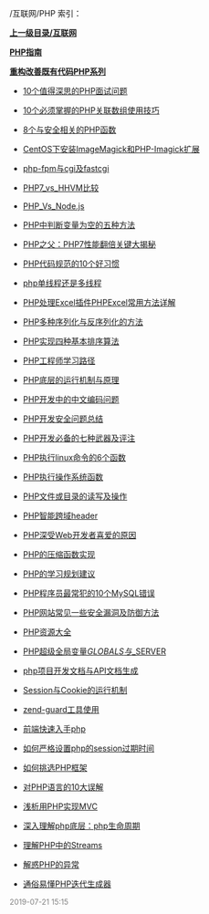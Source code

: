 /互联网/PHP 索引：


**[上一级目录/互联网](/互联网/index.md)**

**[PHP指南](/互联网/PHP/PHP指南/index.md)**

**[重构改善既有代码PHP系列](/互联网/PHP/重构改善既有代码PHP系列/index.md)**

- [10个值得深思的PHP面试问题](/互联网/PHP/10个值得深思的PHP面试问题.md)

- [10个必须掌握的PHP关联数组使用技巧](/互联网/PHP/10个必须掌握的PHP关联数组使用技巧.md)

- [8个与安全相关的PHP函数](/互联网/PHP/8个与安全相关的PHP函数.md)

- [CentOS下安装ImageMagick和PHP-Imagick扩展](/互联网/PHP/CentOS下安装ImageMagick和PHP-Imagick扩展.md)

- [php-fpm与cgi及fastcgi](/互联网/PHP/php-fpm与cgi及fastcgi.md)

- [PHP7_vs_HHVM比较](/互联网/PHP/PHP7_vs_HHVM比较.md)

- [PHP_Vs_Node.js](/互联网/PHP/PHP_Vs_Node.js.md)

- [PHP中判断变量为空的五种方法](/互联网/PHP/PHP中判断变量为空的五种方法.md)

- [PHP之父：PHP7性能翻倍关键大揭秘](/互联网/PHP/PHP之父：PHP7性能翻倍关键大揭秘.md)

- [PHP代码规范的10个好习惯](/互联网/PHP/PHP代码规范的10个好习惯.md)

- [php单线程还是多线程](/互联网/PHP/php单线程还是多线程.md)

- [PHP处理Excel插件PHPExcel常用方法详解](/互联网/PHP/PHP处理Excel插件PHPExcel常用方法详解.md)

- [PHP多种序列化与反序列化的方法](/互联网/PHP/PHP多种序列化与反序列化的方法.md)

- [PHP实现四种基本排序算法](/互联网/PHP/PHP实现四种基本排序算法.md)

- [PHP工程师学习路径](/互联网/PHP/PHP工程师学习路径.md)

- [PHP底层的运行机制与原理](/互联网/PHP/PHP底层的运行机制与原理.md)

- [PHP开发中的中文编码问题](/互联网/PHP/PHP开发中的中文编码问题.md)

- [PHP开发安全问题总结](/互联网/PHP/PHP开发安全问题总结.md)

- [PHP开发必备的七种武器及评注](/互联网/PHP/PHP开发必备的七种武器及评注.md)

- [PHP执行linux命令的6个函数](/互联网/PHP/PHP执行linux命令的6个函数.md)

- [PHP执行操作系统函数](/互联网/PHP/PHP执行操作系统函数.md)

- [PHP文件或目录的读写及操作](/互联网/PHP/PHP文件或目录的读写及操作.md)

- [PHP智能跨域header](/互联网/PHP/PHP智能跨域header.md)

- [PHP深受Web开发者喜爱的原因](/互联网/PHP/PHP深受Web开发者喜爱的原因.md)

- [PHP的压缩函数实现](/互联网/PHP/PHP的压缩函数实现.md)

- [PHP的学习规划建议](/互联网/PHP/PHP的学习规划建议.md)

- [PHP程序员最常犯的10个MySQL错误](/互联网/PHP/PHP程序员最常犯的10个MySQL错误.md)

- [PHP网站常见一些安全漏洞及防御方法](/互联网/PHP/PHP网站常见一些安全漏洞及防御方法.md)

- [PHP资源大全](/互联网/PHP/PHP资源大全.md)

- [PHP超级全局变量$GLOBALS与$_SERVER](/互联网/PHP/PHP超级全局变量$GLOBALS与$_SERVER.md)

- [php项目开发文档与API文档生成](/互联网/PHP/php项目开发文档与API文档生成.md)

- [Session与Cookie的运行机制](/互联网/PHP/Session与Cookie的运行机制.md)

- [zend-guard工具使用](/互联网/PHP/zend-guard工具使用.md)

- [前端快速入手php](/互联网/PHP/前端快速入手php.md)

- [如何严格设置php的session过期时间](/互联网/PHP/如何严格设置php的session过期时间.md)

- [如何挑选PHP框架](/互联网/PHP/如何挑选PHP框架.md)

- [对PHP语言的10大误解](/互联网/PHP/对PHP语言的10大误解.md)

- [浅析用PHP实现MVC](/互联网/PHP/浅析用PHP实现MVC.md)

- [深入理解php底层：php生命周期](/互联网/PHP/深入理解php底层：php生命周期.md)

- [理解PHP中的Streams](/互联网/PHP/理解PHP中的Streams.md)

- [解惑PHP的异常](/互联网/PHP/解惑PHP的异常.md)

- [通俗易懂PHP迭代生成器](/互联网/PHP/通俗易懂PHP迭代生成器.md)


<font size=2 color='grey'> 2019-07-21 15:15 </font>